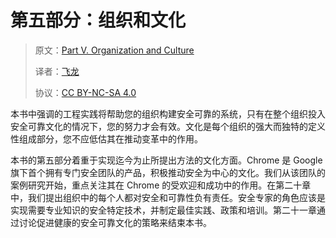 # 第五部分：组织和文化

> 原文：[Part V. Organization and Culture](https://google.github.io/building-secure-and-reliable-systems/raw/part5.html)
> 
> 译者：[飞龙](https://github.com/wizardforcel)
> 
> 协议：[CC BY-NC-SA 4.0](https://creativecommons.org/licenses/by-nc-sa/4.0/)

本书中强调的工程实践将帮助您的组织构建安全可靠的系统，只有在整个组织投入安全可靠文化的情况下，您的努力才会有效。文化是每个组织的强大而独特的定义性组成部分，您不应低估其在推动变革中的作用。

本书的第五部分着重于实现迄今为止所提出方法的文化方面。Chrome 是 Google 旗下首个拥有专门安全团队的产品，积极推动安全为中心的文化。我们从该团队的案例研究开始，重点关注其在 Chrome 的受欢迎和成功中的作用。在第二十章中，我们提出组织中的每个人都对安全和可靠性负有责任。安全专家的角色应该是实现需要专业知识的安全特定技术，并制定最佳实践、政策和培训。第二十一章通过讨论促进健康的安全可靠文化的策略来结束本书。
